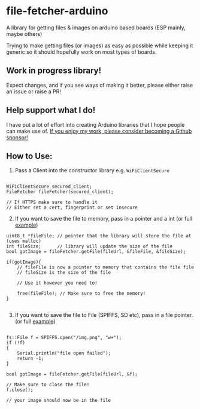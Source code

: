 # file-fetcher-arduino

A library for getting files & images on arduino based boards (ESP mainly, maybe others)

Trying to make getting files (or images) as easy as possible while keeping it generic so it should hopefully work on most types of boards.

## Work in progress library!

Expect changes, and if you see ways of making it better, please either raise an issue or raise a PR!

## Help support what I do!

I have put a lot of effort into creating Arduino libraries that I hope people can make use of. [If you enjoy my work, please consider becoming a Github sponsor!](https://github.com/sponsors/witnessmenow/)

## How to Use:

1. Pass a Client into the constructor library e.g. `WiFiClientSecure`

```

WiFiClientSecure secured_client;
FileFetcher fileFetcher(secured_client);

// If HTTPS make sure to handle it
// Either set a cert, fingerprint or set insecure

```

2. If you want to save the file to memory, pass in a pointer and a int (or full [example](/examples/saveImageToMemory))

```
uint8_t *fileFile; // pointer that the library will store the file at (uses malloc)
int fileSize;      // library will update the size of the file
bool gotImage = fileFetcher.getFile(fileUrl, &fileFile, &fileSize);

if(gotImage){
    // fileFile is now a pointer to memory that contains the file file
    // fileSize is the size of the file

    // Use it however you need to!

    free(fileFile); // Make sure to free the memory!
}


```

3. If you want to save the file to File (SPIFFS, SD etc), pass in a file pointer. (or full [example](/examples/saveImageToFlash))

```

fs::File f = SPIFFS.open("/img.png", "w+");
if (!f)
{
    Serial.println("file open failed");
    return -1;
}

bool gotImage = fileFetcher.getFile(fileUrl, &f);

// Make sure to close the file!
f.close();

// your image should now be in the file


```
